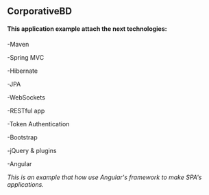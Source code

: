 <h2> CorporativeBD </h5>

<h4>This application example attach the next technologies: </h4>
<p>-Maven</p>
<p>-Spring MVC</p>
<p>-Hibernate</p>
<p>-JPA</p>
<p>-WebSockets</p>
<p>-RESTful app</p>
<p>-Token Authentication</p>
<p>-Bootstrap</p>
<p>-jQuery & plugins</p>
<p>-Angular</p>

<i>This is an example that how use Angular's framework to make SPA's applications.</i>

